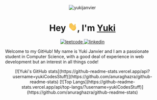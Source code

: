<p align="center"> 
	<img src="https://komarev.com/ghpvc/?username=yukijanvier" alt="yukijanvier"/>
</p>

<h1 align="center"> Hey <img width="30px" src="https://github.com/bsovs/bsovs/blob/main/assets/hi.gif">, I'm <a href="[https://www.linkedin.com/in/yuki-janvier/](https://www.linkedin.com/in/yuki-janvier/)">Yuki</a></h1>

<p align="center"> 
	<a href="https://leetcode.com/yukijanvier/">
		<img src="https://img.shields.io/badge/-LeetCode-FFA116?style=for-the-badge&logo=LeetCode&logoColor=black" alt="leetcode"/>
	</a>
	<a href="https://www.linkedin.com/in/yuki-janvier/">
		<img src="https://img.shields.io/badge/LinkedIn-0077B5?style=for-the-badge&logo=linkedin&logoColor=white" alt="linkedin"/>
	</a>
</p>
<p>
Welcome to my GitHub! My name is Yuki Janvier and I am a passionate student in Computer Science, with a good deal of experience in web development but an interest in all things code! 
</p>

<div align="center">
	[![Yuki's GitHub stats](https://github-readme-stats.vercel.app/api?username=yukiCodesStuff)](https://github.com/anuraghazra/github-readme-stats)
	[![Top Langs](https://github-readme-stats.vercel.app/api/top-langs/?username=yukiCodesStuff)](https://github.com/anuraghazra/github-readme-stats)
</div>
